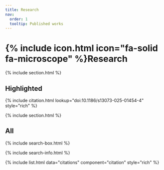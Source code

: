 ```yaml
---
title: Research
nav:
  order: 1
  tooltip: Published works
---
```


# {% include icon.html icon="fa-solid fa-microscope" %}Research

<!-- Lorem ipsum dolor sit amet, consectetur adipiscing elit, sed do eiusmod tempor incididunt ut labore et dolore magna aliqua.
Ut enim ad minim veniam, quis nostrud exercitation ullamco laboris nisi ut aliquip ex ea commodo consequat. -->

{% include section.html %}

## Highlighted

{% include citation.html lookup="doi:10.1186/s13073-025-01454-4" style="rich" %}

{% include section.html %}

## All

{% include search-box.html %}

{% include search-info.html %}

{% include list.html data="citations" component="citation" style="rich" %}
